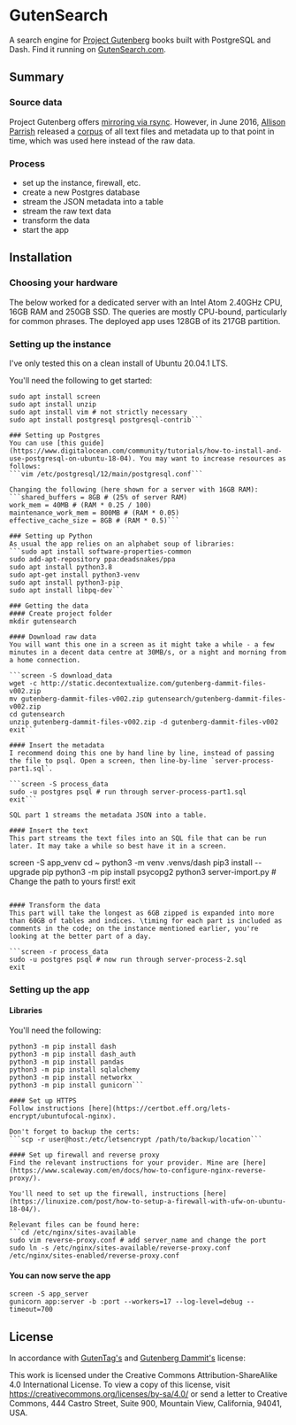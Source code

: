 # GutenSearch
A search engine for [Project Gutenberg](https://www.gutenberg.org/) books built with PostgreSQL and Dash. Find it running on [GutenSearch.com](https://gutensearch.com).

## Summary
### Source data
Project Gutenberg offers [mirroring via rsync](https://www.gutenberg.org/help/mirroring.html). However, in June 2016, [Allison Parrish](https://www.decontextualize.com/) released a [corpus](https://github.com/aparrish/gutenberg-dammit) of all text files and metadata up to that point in time, which was used here instead of the raw data. 

### Process
- set up the instance, firewall, etc.
- create a new Postgres database
- stream the JSON metadata into a table
- stream the raw text data
- transform the data
- start the app

## Installation
### Choosing your hardware
The below worked for a dedicated server with an Intel Atom 2.40GHz CPU, 16GB RAM and 250GB SSD. The queries are mostly CPU-bound, particularly for common phrases. The deployed app uses 128GB of its 217GB partition.

### Setting up the instance
I've only tested this on a clean install of Ubuntu 20.04.1 LTS.

You'll need the following to get started:
```sudo apt update
sudo apt install screen
sudo apt install unzip
sudo apt install vim # not strictly necessary
sudo apt install postgresql postgresql-contrib```

### Setting up Postgres
You can use [this guide](https://www.digitalocean.com/community/tutorials/how-to-install-and-use-postgresql-on-ubuntu-18-04). You may want to increase resources as follows:
```vim /etc/postgresql/12/main/postgresql.conf```

Changing the following (here shown for a server with 16GB RAM):
```shared_buffers = 8GB # (25% of server RAM)
work_mem = 40MB # (RAM * 0.25 / 100)
maintenance_work_mem = 800MB # (RAM * 0.05)
effective_cache_size = 8GB # (RAM * 0.5)```

### Setting up Python
As usual the app relies on an alphabet soup of libraries:
```sudo apt install software-properties-common
sudo add-apt-repository ppa:deadsnakes/ppa
sudo apt install python3.8
sudo apt-get install python3-venv
sudo apt install python3-pip
sudo apt install libpq-dev```

### Getting the data
#### Create project folder
mkdir gutensearch

#### Download raw data
You will want this one in a screen as it might take a while - a few minutes in a decent data centre at 30MB/s, or a night and morning from a home connection.

```screen -S download_data
wget -c http://static.decontextualize.com/gutenberg-dammit-files-v002.zip
mv gutenberg-dammit-files-v002.zip gutensearch/gutenberg-dammit-files-v002.zip
cd gutensearch
unzip gutenberg-dammit-files-v002.zip -d gutenberg-dammit-files-v002
exit```

#### Insert the metadata
I recommend doing this one by hand line by line, instead of passing the file to psql. Open a screen, then line-by-line `server-process-part1.sql`.

```screen -S process_data
sudo -u postgres psql # run through server-process-part1.sql
exit```

SQL part 1 streams the metadata JSON into a table.

#### Insert the text
This part streams the text files into an SQL file that can be run later. It may take a while so best have it in a screen.

```
screen -S app_venv
cd ~
python3 -m venv .venvs/dash
pip3 install --upgrade pip
python3 -m pip install psycopg2
python3 server-import.py # Change the path to yours first!
exit
```

#### Transform the data
This part will take the longest as 6GB zipped is expanded into more than 60GB of tables and indices. \timing for each part is included as comments in the code; on the instance mentioned earlier, you're looking at the better part of a day.

```screen -r process_data
sudo -u postgres psql # now run through server-process-2.sql
exit
```

### Setting up the app
#### Libraries
You'll need the following:

```pip install --upgrade pip
python3 -m pip install dash
python3 -m pip install dash_auth
python3 -m pip install pandas
python3 -m pip install sqlalchemy
python3 -m pip install networkx
python3 -m pip install gunicorn```

#### Set up HTTPS
Follow instructions [here](https://certbot.eff.org/lets-encrypt/ubuntufocal-nginx).

Don't forget to backup the certs:
```scp -r user@host:/etc/letsencrypt /path/to/backup/location```

#### Set up firewall and reverse proxy
Find the relevant instructions for your provider. Mine are [here](https://www.scaleway.com/en/docs/how-to-configure-nginx-reverse-proxy/).

You'll need to set up the firewall, instructions [here](https://linuxize.com/post/how-to-setup-a-firewall-with-ufw-on-ubuntu-18-04/).

Relevant files can be found here:
```cd /etc/nginx/sites-available
sudo vim reverse-proxy.conf # add server_name and change the port
sudo ln -s /etc/nginx/sites-available/reverse-proxy.conf /etc/nginx/sites-enabled/reverse-proxy.conf
```

#### You can now serve the app
```
screen -S app_server
gunicorn app:server -b :port --workers=17 --log-level=debug --timeout=700
```

## License
In accordance with [GutenTag's](https://www.cs.toronto.edu/~jbrooke/gutentag/) and [Gutenberg Dammit's](https://github.com/aparrish/gutenberg-dammit) license:

This work is licensed under the Creative Commons Attribution-ShareAlike 4.0 International License. To view a copy of this license, visit https://creativecommons.org/licenses/by-sa/4.0/ or send a letter to Creative Commons, 444 Castro Street, Suite 900, Mountain View, California, 94041, USA.